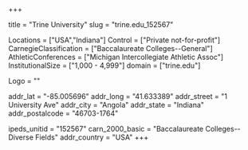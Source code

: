 
+++

title = "Trine University"
slug = "trine.edu_152567"

Locations = ["USA","Indiana"]
Control = ["Private not-for-profit"]
CarnegieClassification = ["Baccalaureate Colleges--General"]
AthleticConferences = ["Michigan Intercollegiate Athletic Assoc"]
InstitutionalSize = ["1,000 - 4,999"]
domain = ["trine.edu"]

Logo = ""

addr_lat = "-85.005696"
addr_long = "41.633389"
addr_street = "1 University Ave"
addr_city = "Angola"
addr_state = "Indiana"
addr_postalcode = "46703-1764"

ipeds_unitid = "152567"
carn_2000_basic = "Baccalaureate Colleges--Diverse Fields"
addr_country = "USA"
+++
    
